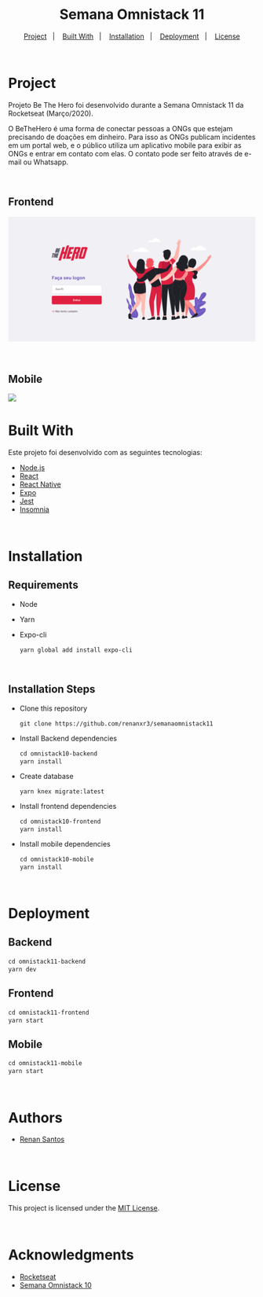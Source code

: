 <h1 align="center">
  Semana Omnistack 11
</h1>

<p align="center">
  <a href="#-projeto">Project</a>&nbsp;&nbsp;&nbsp;|&nbsp;&nbsp;&nbsp;
  <a href="#rocket-tecnologias">Built With</a>&nbsp;&nbsp;&nbsp;|&nbsp;&nbsp;&nbsp;
  <a href="#-layout">Installation</a>&nbsp;&nbsp;&nbsp;|&nbsp;&nbsp;&nbsp;
  <a href="#-como-contribuir">Deployment</a>&nbsp;&nbsp;&nbsp;|&nbsp;&nbsp;&nbsp;
  <a href="#memo-licença">License</a>
</p>

<br>

# Project

Projeto Be The Hero foi desenvolvido durante a Semana Omnistack 11 da Rocketseat (Março/2020).

O BeTheHero é uma forma de conectar pessoas a ONGs que estejam precisando de doações em dinheiro. Para isso as ONGs publicam incidentes em um portal web, e o público utiliza um aplicativo mobile para exibir as ONGs e entrar em contato com elas. O contato pode ser feito através de e-mail ou Whatsapp.

<br>

## Frontend

![Frontend](./assets/frontend/frontend.gif?v=4&s=100)

<br>

## Mobile

<img src="./assets/mobile/mobile.gif" height="500">
<!--- ![Frontend](./assets/mobile/mobile.gif) --->

<br>

# Built With

Este projeto foi desenvolvido com as seguintes tecnologias:

- [Node.js](https://nodejs.org/en/)
- [React](https://reactjs.org/)
- [React Native](https://facebook.github.io/react-native/)
- [Expo](https://expo.io/)
- [Jest](https://www.npmjs.com/package/jest)
- [Insomnia](https://insomnia.rest/download/)

<br>

# Installation

## Requirements

- Node
- Yarn
- Expo-cli

  ```
  yarn global add install expo-cli
  ```

<br>

## Installation Steps

- Clone this repository

  ```
  git clone https://github.com/renanxr3/semanaomnistack11
  ```

- Install Backend dependencies

  ```
  cd omnistack10-backend
  yarn install
  ```

- Create database

  ```
  yarn knex migrate:latest
  ```

- Install frontend dependencies

  ```
  cd omnistack10-frontend
  yarn install
  ```

- Install mobile dependencies

  ```
  cd omnistack10-mobile
  yarn install
  ```

<br>

# Deployment

## Backend

```
cd omnistack11-backend
yarn dev
```

## Frontend

```
cd omnistack11-frontend
yarn start
```

## Mobile

```
cd omnistack11-mobile
yarn start
```

<br/>

# Authors

- [Renan Santos](https://github.com/renanxr3)

<br/>

# License

This project is licensed under the [MIT License](LICENSE.md).

<br/>

# Acknowledgments

- [Rocketseat](https://rocketseat.com.br/)
- [Semana Omnistack 10 ](https://rocketseat.com.br/week-11/aulas)
